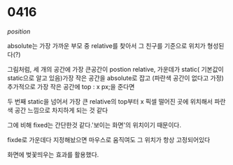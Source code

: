 # 0416

_position_

absolute는 가장 가까운 부모 중 relative를 찾아서 그 친구를 기준으로 위치가 형성된다(?)

그림처럼, 세 개의 공간에 가장 큰공간이 postion relative, 가운데가 static( 기본값이 static으로 알고 있음)가장 작은 공간을 absolute로 잡고 (파란색 공간이 없다고 가정) 추가적으로 가장 작은 공간에 top : x px;을 준다면

두 번째 static을 넘어서 가장 큰 relative의 top부터 x 픽셀 떨어진 곳에 위치해서 파란색 공간 느낌으로 차지하게 되는 것 같다

그에 비해 fixed는 간단한것 같다.'보이는 화면'의 위치이기 때문이다.

fixde로 가운데다 지정해놨으면 마우스로 움직여도 그 위치가 항상 고정되어있다

화면에 벚꽃띄우는 효과를 활용했다.

 



 

